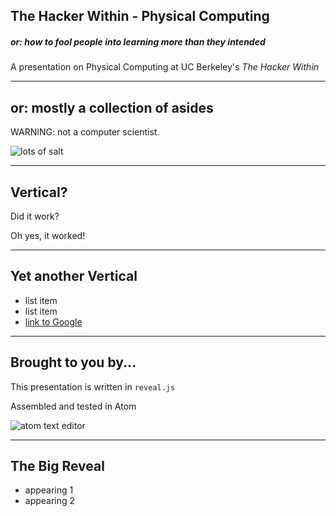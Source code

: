 ## The Hacker Within - Physical Computing

##### or: how to fool people into learning more than they intended

A presentation on Physical Computing at UC Berkeley's *The Hacker Within*

------

## or: mostly a collection of asides

WARNING: not a computer scientist.

![lots of salt](img/salt.jpg "Season To Taste")

---

## Vertical?

Did it work?

Oh yes, it worked!

---

## Yet another Vertical

+ list item
+ list item
+ [link to Google](https://www.google.com/)

------

## Brought to you by...

This presentation is written in `reveal.js`

Assembled and tested in Atom

![atom text editor](img/atom.png)

------

## The Big Reveal

+ appearing 1 <!-- .element: class="fragment" data-fragment-index="1" -->
+ appearing 2 <!-- .element: class="fragment" data-fragment-index="2" -->
